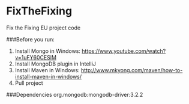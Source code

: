 # FixTheFixing
Fix the Fixing EU project code

###Before you run:
1) Install Mongo in Windows: https://www.youtube.com/watch?v=1uFY60CESlM <br/>
2) Install MongoDB plugin in IntelliJ <br/>
3) Install Maven in Windows: http://www.mkyong.com/maven/how-to-install-maven-in-windows/ <br/>
4) Pull project <br/>

###Dependencies
org.mongodb:mongodb-driver:3.2.2


